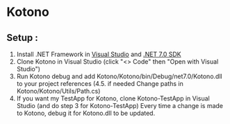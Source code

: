 # Kotono

## Setup :

1. Install .NET Framework in [Visual Studio](https://visualstudio.microsoft.com/downloads/) and [.NET 7.0 SDK](https://dotnet.microsoft.com/download)
2. Clone Kotono in Visual Studio (click "<> Code" then "Open with Visual Studio")
4. Run Kotono debug and add Kotono/Kotono/bin/Debug/net7.0/Kotono.dll to your project references 
(4.5. if needed Change paths in Kotono/Kotono/Utils/Path.cs) 
5. If you want my TestApp for Kotono, clone Kotono-TestApp in Visual Studio (and do step 3 for Kotono-TestApp)
Every time a change is made to Kotono, debug it for Kotono.dll to be updated.
